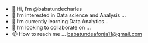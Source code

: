 - 👋 Hi, I’m @babatundecharles
- 👀 I’m interested in Data science and Analysis ...
- 🌱 I’m currently learning Data Analytics...
- 💞️ I’m looking to collaborate on ...
- 📫 How to reach me ... babatundeafonja11@gmail.com

<!---
babatundecharles/babatundecharles is a ✨ special ✨ repository because its `README.md` (this file) appears on your GitHub profile.
You can click the Preview link to take a look at your changes.
--->
